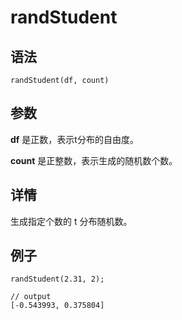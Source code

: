 # randStudent

## 语法

`randStudent(df, count)`

## 参数

**df** 是正数，表示t分布的自由度。

**count** 是正整数，表示生成的随机数个数。

## 详情

生成指定个数的 t 分布随机数。

## 例子

```
randStudent(2.31, 2);

// output
[-0.543993, 0.375804]
```

